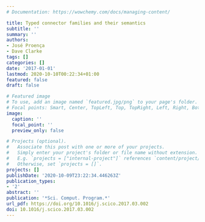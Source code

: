 ```yaml
---
# Documentation: https://wowchemy.com/docs/managing-content/

title: Typed connector families and their semantics
subtitle: ''
summary: ''
authors:
- José Proença
- Dave Clarke
tags: []
categories: []
date: '2017-01-01'
lastmod: 2020-10-10T00:22:34+01:00
featured: false
draft: false

# Featured image
# To use, add an image named `featured.jpg/png` to your page's folder.
# Focal points: Smart, Center, TopLeft, Top, TopRight, Left, Right, BottomLeft, Bottom, BottomRight.
image:
  caption: ''
  focal_point: ''
  preview_only: false

# Projects (optional).
#   Associate this post with one or more of your projects.
#   Simply enter your project's folder or file name without extension.
#   E.g. `projects = ["internal-project"]` references `content/project/deep-learning/index.md`.
#   Otherwise, set `projects = []`.
projects: []
publishDate: '2020-10-09T23:22:34.446263Z'
publication_types:
- '2'
abstract: ''
publication: '*Sci. Comput. Program.*'
url_pdf: https://doi.org/10.1016/j.scico.2017.03.002
doi: 10.1016/j.scico.2017.03.002
---
```

